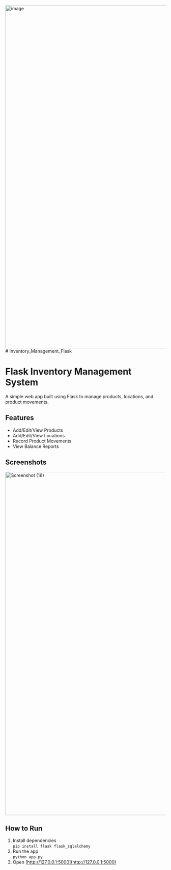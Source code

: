 <img width="1920" height="1080" alt="image" src="https://github.com/user-attachments/assets/335a701c-9615-4ebc-9f7e-86e21fa76593" /># Inventory_Management_Flask

# Flask Inventory Management System

A simple web app built using Flask to manage products, locations, and product movements.

## Features
- Add/Edit/View Products
- Add/Edit/View Locations
- Record Product Movements
- View Balance Reports

## Screenshots
<img width="1920" height="1080" alt="Screenshot (16)" src="https://github.com/user-attachments/assets/0f131857-a8d2-4867-b397-2d9f92f2a520" />


## How to Run
1. Install dependencies  
   `pip install flask flask_sqlalchemy`
2. Run the app  
   `python app.py`
3. Open [http://127.0.0.1:5000](http://127.0.0.1:5000)

